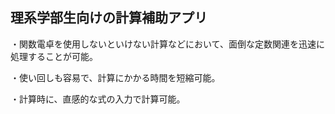 ## 理系学部生向けの計算補助アプリ

・関数電卓を使用しないといけない計算などにおいて、面倒な定数関連を迅速に処理することが可能。

・使い回しも容易で、計算にかかる時間を短縮可能。

・計算時に、直感的な式の入力で計算可能。